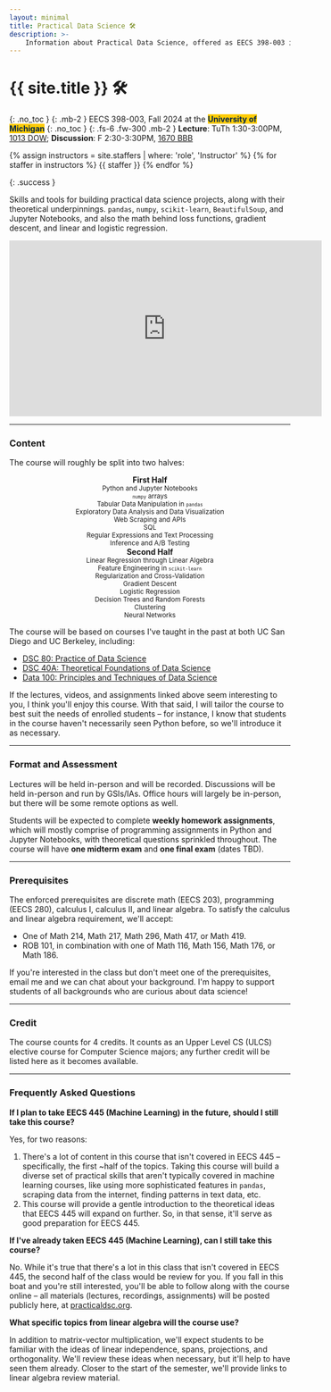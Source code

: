 ```yaml
---
layout: minimal
title: Practical Data Science 🛠️
description: >-
    Information about Practical Data Science, offered as EECS 398-003 in Fall 2024 at the University of Michigan.
---
```


# {{ site.title }} 🛠️
{: .no_toc }
{: .mb-2 }
EECS 398-003, Fall 2024 at the <b><span style="background-color: #FFCB05; color: #00274C">University of Michigan</span></b>
{: .no_toc }
{: .fs-6 .fw-300 .mb-2 }
**Lecture**: TuTh 1:30-3:00PM, [1013 DOW](https://maps.app.goo.gl/Sw7tgHarQKJ9SBrFA); **Discussion**: F 2:30-3:30PM, [1670 BBB](https://maps.app.goo.gl/wuMosGqmKQ4KUmqdA)


{% assign instructors = site.staffers | where: 'role', 'Instructor' %}
{% for staffer in instructors %}
{{ staffer }}
{% endfor %}

{: .success }
<!-- <small><b>What's this class about? 🙋</b></small><br> -->
Skills and tools for building practical data science projects, along with their theoretical underpinnings. `pandas`, `numpy`, `scikit-learn`, `BeautifulSoup`, and Jupyter Notebooks, and also the math behind loss functions, gradient descent, and linear and logistic regression.

<center>
<iframe width="560" height="315" src="https://www.youtube.com/embed/lOnq_nwpJPg?si=gT7krC_Sf5IpFknA" title="YouTube video player" frameborder="0" allow="accelerometer; autoplay; clipboard-write; encrypted-media; gyroscope; picture-in-picture; web-share" referrerpolicy="strict-origin-when-cross-origin" allowfullscreen></iframe>
</center>

---

### Content

The course will roughly be split into two halves:
<center>
<div class="two-columns-grid">
    <div>
    <b>First Half</b><br>
    <small>
        Python and Jupyter Notebooks<br>
        <code><small>numpy</small></code> arrays<br>
        Tabular Data Manipulation in <code><small>pandas</small></code><br>
        Exploratory Data Analysis and Data Visualization<br>
        Web Scraping and APIs<br>
        SQL<br>
        Regular Expressions and Text Processing<br>
        Inference and A/B Testing<br>
    </small>
    </div>
    <div>
    <b>Second Half</b><br>
    <small>
        Linear Regression through Linear Algebra<br>
        Feature Engineering in <code><small>scikit-learn</small></code><br>
        Regularization and Cross-Validation<br>
        Gradient Descent<br>
        Logistic Regression<br>
        Decision Trees and Random Forests<br>
        Clustering<br>
        Neural Networks<br>
    </small>
    </div>
</div>
</center>

The course will be based on courses I've taught in the past at both UC San Diego and UC Berkeley, including:
- [DSC 80: Practice of Data Science](https://dsc-courses.github.io/dsc80-2024-wi)
- [DSC 40A: Theoretical Foundations of Data Science](https://dsc-courses.github.io/dsc40a-2024-sp)
- [Data 100: Principles and Techniques of Data Science](https://ds100.org/su20)

If the lectures, videos, and assignments linked above seem interesting to you, I think you'll enjoy this course. With that said, I will tailor the course to best suit the needs of enrolled students – for instance, I know that students in the course haven't necessarily seen Python before, so we'll introduce it as necessary.

---

### Format and Assessment

Lectures will be held in-person and will be recorded. Discussions will be held in-person and run by GSIs/IAs. Office hours will largely be in-person, but there will be some remote options as well.

Students will be expected to complete **weekly homework assignments**, which will mostly comprise of programming assignments in Python and Jupyter Notebooks, with theoretical questions sprinkled throughout. The course will have **one midterm exam** and **one final exam** (dates TBD).

---

### Prerequisites

The enforced prerequisites are discrete math (EECS 203), programming (EECS 280), calculus I, calculus II, and linear algebra. To satisfy the calculus and linear algebra requirement, we'll accept:
- One of Math 214, Math 217, Math 296, Math 417, or Math 419.
- ROB 101, in combination with one of Math 116, Math 156, Math 176, or Math 186.

If you're interested in the class but don't meet one of the prerequisites, email me and we can chat about your background. I'm happy to support students of all backgrounds who are curious about data science!

---

### Credit

The course counts for 4 credits. It counts as an Upper Level CS (ULCS) elective course for Computer Science majors; any further credit will be listed here as it becomes available.

---

### Frequently Asked Questions

**If I plan to take EECS 445 (Machine Learning) in the future, should I still take this course?**

Yes, for two reasons:
1. There's a lot of content in this course that isn't covered in EECS 445 – specifically, the first ~half of the topics. Taking this course will build a diverse set of practical skills that aren't typically covered in machine learning courses, like using more sophisticated features in `pandas`, scraping data from the internet, finding patterns in text data, etc.
1. This course will provide a gentle introduction to the theoretical ideas that EECS 445 will expand on further. So, in that sense, it'll serve as good preparation for EECS 445.

**If I've already taken EECS 445 (Machine Learning), can I still take this course?**

No. While it's true that there's a lot in this class that isn't covered in EECS 445, the second half of the class would be review for you. If you fall in this boat and you're still interested, you'll be able to follow along with the course online – all materials (lectures, recordings, assignments) will be posted publicly here, at [practicaldsc.org](#).

**What specific topics from linear algebra will the course use?**

In addition to matrix-vector multiplication, we'll expect students to be familiar with the ideas of linear independence, spans, projections, and orthogonality. We'll review these ideas when necessary, but it'll help to have seen them already. Closer to the start of the semester, we'll provide links to linear algebra review material.